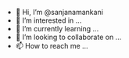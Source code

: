 - 👋 Hi, I’m @sanjanamankani
- 👀 I’m interested in ...
- 🌱 I’m currently learning ...
- 💞️ I’m looking to collaborate on ...
- 📫 How to reach me ...

<!---
sanjanamankani/sanjanamankani is a ✨ special ✨ repository because its `README.md` (this file) appears on your GitHub profile.
You can click the Preview link to take a look at your changes.
--->
